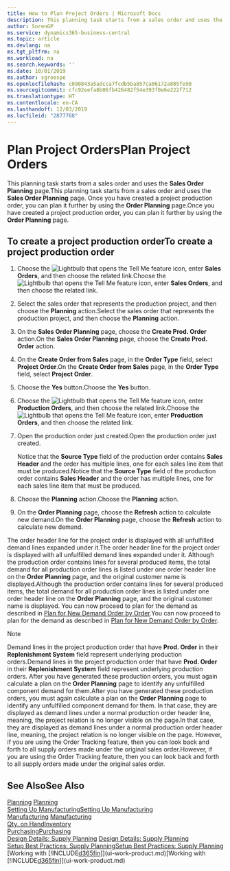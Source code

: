 ```yaml
---
title: How to Plan Project Orders | Microsoft Docs
description: This planning task starts from a sales order and uses the **Sales Order Planning** page. Once you have created a project production order, you can plan it further by using the **Order Planning** page.
author: SorenGP
ms.service: dynamics365-business-central
ms.topic: article
ms.devlang: na
ms.tgt_pltfrm: na
ms.workload: na
ms.search.keywords: ''
ms.date: 10/01/2019
ms.author: sgroespe
ms.openlocfilehash: c090843a5adcca7fcdb5ba857ca06172a805fe90
ms.sourcegitcommit: cfc92eefa8b06fb426482f54e393f0e6e222f712
ms.translationtype: HT
ms.contentlocale: en-CA
ms.lasthandoff: 12/03/2019
ms.locfileid: "2877768"
---
```

# <a name="plan-project-orders"></a><span data-ttu-id="81509-104">Plan Project Orders</span><span class="sxs-lookup"><span data-stu-id="81509-104">Plan Project Orders</span></span>
<span data-ttu-id="81509-105">This planning task starts from a sales order and uses the **Sales Order Planning** page.</span><span class="sxs-lookup"><span data-stu-id="81509-105">This planning task starts from a sales order and uses the **Sales Order Planning** page.</span></span> <span data-ttu-id="81509-106">Once you have created a project production order, you can plan it further by using the **Order Planning** page.</span><span class="sxs-lookup"><span data-stu-id="81509-106">Once you have created a project production order, you can plan it further by using the **Order Planning** page.</span></span>  

## <a name="to-create-a-project-production-order"></a><span data-ttu-id="81509-107">To create a project production order</span><span class="sxs-lookup"><span data-stu-id="81509-107">To create a project production order</span></span>  

1.  <span data-ttu-id="81509-108">Choose the ![Lightbulb that opens the Tell Me feature](media/ui-search/search_small.png "Tell me what you want to do") icon, enter **Sales Orders**, and then choose the related link.</span><span class="sxs-lookup"><span data-stu-id="81509-108">Choose the ![Lightbulb that opens the Tell Me feature](media/ui-search/search_small.png "Tell me what you want to do") icon, enter **Sales Orders**, and then choose the related link.</span></span>  
2.  <span data-ttu-id="81509-109">Select the sales order that represents the production project, and then choose the **Planning** action.</span><span class="sxs-lookup"><span data-stu-id="81509-109">Select the sales order that represents the production project, and then choose the **Planning** action.</span></span>  
4.  <span data-ttu-id="81509-110">On the **Sales Order Planning** page, choose  the **Create Prod. Order** action.</span><span class="sxs-lookup"><span data-stu-id="81509-110">On the **Sales Order Planning** page, choose  the **Create Prod. Order** action.</span></span>  
5.  <span data-ttu-id="81509-111">On the **Create Order from Sales** page, in the **Order Type** field, select **Project Order**.</span><span class="sxs-lookup"><span data-stu-id="81509-111">On the **Create Order from Sales** page, in the **Order Type** field, select **Project Order**.</span></span>  
6.  <span data-ttu-id="81509-112">Choose the **Yes** button.</span><span class="sxs-lookup"><span data-stu-id="81509-112">Choose the **Yes** button.</span></span>  
7.  <span data-ttu-id="81509-113">Choose the ![Lightbulb that opens the Tell Me feature](media/ui-search/search_small.png "Tell me what you want to do") icon, enter **Production Orders**, and then choose the related link.</span><span class="sxs-lookup"><span data-stu-id="81509-113">Choose the ![Lightbulb that opens the Tell Me feature](media/ui-search/search_small.png "Tell me what you want to do") icon, enter **Production Orders**, and then choose the related link.</span></span>
8. <span data-ttu-id="81509-114">Open the production order just created.</span><span class="sxs-lookup"><span data-stu-id="81509-114">Open the production order just created.</span></span>  

    <span data-ttu-id="81509-115">Notice that the **Source Type** field of the production order contains **Sales Header** and the order has multiple lines, one for each sales line item that must be produced.</span><span class="sxs-lookup"><span data-stu-id="81509-115">Notice that the **Source Type** field of the production order contains **Sales Header** and the order has multiple lines, one for each sales line item that must be produced.</span></span>  
9. <span data-ttu-id="81509-116">Choose the **Planning** action.</span><span class="sxs-lookup"><span data-stu-id="81509-116">Choose the **Planning** action.</span></span>
10. <span data-ttu-id="81509-117">On the **Order Planning** page, choose the **Refresh** action to calculate new demand.</span><span class="sxs-lookup"><span data-stu-id="81509-117">On the **Order Planning** page, choose the **Refresh** action to calculate new demand.</span></span>  

<span data-ttu-id="81509-118">The order header line for the project order is displayed with all unfulfilled demand lines expanded under it.</span><span class="sxs-lookup"><span data-stu-id="81509-118">The order header line for the project order is displayed with all unfulfilled demand lines expanded under it.</span></span> <span data-ttu-id="81509-119">Although the production order contains lines for several produced items, the total demand for all production order lines is listed under one order header line on the **Order Planning** page, and the original customer name is displayed.</span><span class="sxs-lookup"><span data-stu-id="81509-119">Although the production order contains lines for several produced items, the total demand for all production order lines is listed under one order header line on the **Order Planning** page, and the original customer name is displayed.</span></span> <span data-ttu-id="81509-120">You can now proceed to plan for the demand as described in [Plan for New Demand Order by Order](production-how-to-plan-for-new-demand.md).</span><span class="sxs-lookup"><span data-stu-id="81509-120">You can now proceed to plan for the demand as described in [Plan for New Demand Order by Order](production-how-to-plan-for-new-demand.md).</span></span>  

> [!NOTE]  
>  <span data-ttu-id="81509-121">Demand lines in the project production order that have **Prod. Order** in their **Replenishment System** field represent underlying production orders.</span><span class="sxs-lookup"><span data-stu-id="81509-121">Demand lines in the project production order that have **Prod. Order** in their **Replenishment System** field represent underlying production orders.</span></span> <span data-ttu-id="81509-122">After you have generated these production orders, you must again calculate a plan on the **Order Planning** page to identify any unfulfilled component demand for them.</span><span class="sxs-lookup"><span data-stu-id="81509-122">After you have generated these production orders, you must again calculate a plan on the **Order Planning** page to identify any unfulfilled component demand for them.</span></span> <span data-ttu-id="81509-123">In that case, they are displayed as demand lines under a normal production order header line, meaning, the project relation is no longer visible on the page.</span><span class="sxs-lookup"><span data-stu-id="81509-123">In that case, they are displayed as demand lines under a normal production order header line, meaning, the project relation is no longer visible on the page.</span></span> <span data-ttu-id="81509-124">However, if you are using the Order Tracking feature, then you can look back and forth to all supply orders made under the original sales order.</span><span class="sxs-lookup"><span data-stu-id="81509-124">However, if you are using the Order Tracking feature, then you can look back and forth to all supply orders made under the original sales order.</span></span>  

## <a name="see-also"></a><span data-ttu-id="81509-125">See Also</span><span class="sxs-lookup"><span data-stu-id="81509-125">See Also</span></span>
<span data-ttu-id="81509-126">[Planning](production-planning.md) </span><span class="sxs-lookup"><span data-stu-id="81509-126">[Planning](production-planning.md) </span></span>  
[<span data-ttu-id="81509-127">Setting Up Manufacturing</span><span class="sxs-lookup"><span data-stu-id="81509-127">Setting Up Manufacturing</span></span>](production-configure-production-processes.md)  
<span data-ttu-id="81509-128">[Manufacturing](production-manage-manufacturing.md)  </span><span class="sxs-lookup"><span data-stu-id="81509-128">[Manufacturing](production-manage-manufacturing.md)  </span></span>  
[<span data-ttu-id="81509-129">Qty. on Hand</span><span class="sxs-lookup"><span data-stu-id="81509-129">Inventory</span></span>](inventory-manage-inventory.md)  
[<span data-ttu-id="81509-130">Purchasing</span><span class="sxs-lookup"><span data-stu-id="81509-130">Purchasing</span></span>](purchasing-manage-purchasing.md)  
<span data-ttu-id="81509-131">[Design Details: Supply Planning](design-details-supply-planning.md) </span><span class="sxs-lookup"><span data-stu-id="81509-131">[Design Details: Supply Planning](design-details-supply-planning.md) </span></span>  
[<span data-ttu-id="81509-132">Setup Best Practices: Supply Planning</span><span class="sxs-lookup"><span data-stu-id="81509-132">Setup Best Practices: Supply Planning</span></span>](setup-best-practices-supply-planning.md)  
<span data-ttu-id="81509-133">[Working with [!INCLUDE[d365fin](includes/d365fin_md.md)]](ui-work-product.md)</span><span class="sxs-lookup"><span data-stu-id="81509-133">[Working with [!INCLUDE[d365fin](includes/d365fin_md.md)]](ui-work-product.md)</span></span>
